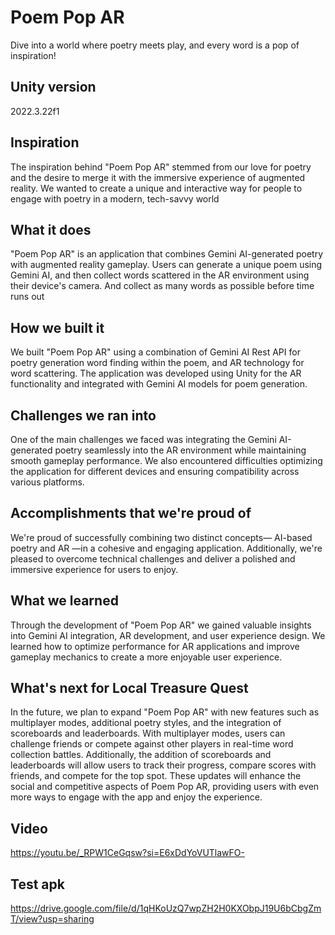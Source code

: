 # Poem Pop AR
Dive into a world where poetry meets play, and every word is a pop of inspiration!

## Unity version
2022.3.22f1

## Inspiration
The inspiration behind "Poem Pop AR" stemmed from our love for poetry and the desire to merge it with the immersive experience of augmented reality. We wanted to create a unique and interactive way for people to engage with poetry in a modern, tech-savvy world

## What it does
"Poem Pop AR" is an application that combines Gemini AI-generated poetry with augmented reality gameplay. Users can generate a unique poem using Gemini AI, and then collect words scattered in the AR environment using their device's camera. And collect as many words as possible before time runs out

## How we built it
We built "Poem Pop AR" using a combination of Gemini AI Rest API for poetry generation word finding within the poem, and AR technology for word scattering. The application was developed using Unity for the AR functionality and integrated with Gemini AI models for poem generation.

## Challenges we ran into
One of the main challenges we faced was integrating the Gemini AI-generated poetry seamlessly into the AR environment while maintaining smooth gameplay performance. We also encountered difficulties optimizing the application for different devices and ensuring compatibility across various platforms.

## Accomplishments that we're proud of
We're proud of successfully combining two distinct concepts— AI-based poetry and AR —in a cohesive and engaging application. Additionally, we're pleased to overcome technical challenges and deliver a polished and immersive experience for users to enjoy.

## What we learned
Through the development of "Poem Pop AR" we gained valuable insights into Gemini AI integration, AR development, and user experience design. We learned how to optimize performance for AR applications and improve gameplay mechanics to create a more enjoyable user experience.

## What's next for Local Treasure Quest
In the future, we plan to expand "Poem Pop AR" with new features such as multiplayer modes, additional poetry styles, and the integration of scoreboards and leaderboards. With multiplayer modes, users can challenge friends or compete against other players in real-time word collection battles. Additionally, the addition of scoreboards and leaderboards will allow users to track their progress, compare scores with friends, and compete for the top spot. These updates will enhance the social and competitive aspects of Poem Pop AR, providing users with even more ways to engage with the app and enjoy the experience.

## Video
https://youtu.be/_RPW1CeGqsw?si=E6xDdYoVUTlawFO-

## Test apk
https://drive.google.com/file/d/1qHKoUzQ7wpZH2H0KXObpJ19U6bCbgZmT/view?usp=sharing
